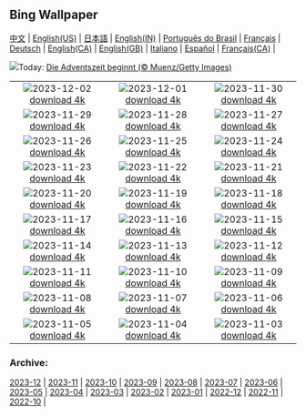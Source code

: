 ## Bing Wallpaper
[中文](README.md) |                     [English(US)](en-US.md) |                     [日本語](ja-JP.md) |                     [English(IN)](en-IN.md) |                     [Português do Brasil](pt-BR.md) |                     [Français](fr-FR.md) |                     [Deutsch](de-DE.md) |                     [English(CA)](en-CA.md) |                     [English(GB)](en-GB.md) |                     [Italiano](it-IT.md) |                     [Español](es-ES.md) |                     [Français(CA)](fr-CA.md) |                    

![](https://www.bing.com/th?id=OHR.AdventCandles_DE-DE5745252681_UHD.jpg&w=1000)Today: [Die Adventszeit beginnt (© Muenz/Getty Images)](https://www.bing.com/th?id=OHR.AdventCandles_DE-DE5745252681_UHD.jpg)

|      |      |      |
| :----: | :----: | :----: |
|![](https://www.bing.com/th?id=OHR.AngkorPark_DE-DE5680192070_UHD.jpg&pid=hp&w=384&h=216&rs=1&c=4)2023-12-02 [download 4k](https://www.bing.com/th?id=OHR.AngkorPark_DE-DE5680192070_UHD.jpg)|![](https://www.bing.com/th?id=OHR.IcebergAntarctica_DE-DE5154867444_UHD.jpg&pid=hp&w=384&h=216&rs=1&c=4)2023-12-01 [download 4k](https://www.bing.com/th?id=OHR.IcebergAntarctica_DE-DE5154867444_UHD.jpg)|![](https://www.bing.com/th?id=OHR.TrotternishStorr_DE-DE5333891461_UHD.jpg&pid=hp&w=384&h=216&rs=1&c=4)2023-11-30 [download 4k](https://www.bing.com/th?id=OHR.TrotternishStorr_DE-DE5333891461_UHD.jpg)|
|![](https://www.bing.com/th?id=OHR.TreeLighting_DE-DE4918543732_UHD.jpg&pid=hp&w=384&h=216&rs=1&c=4)2023-11-29 [download 4k](https://www.bing.com/th?id=OHR.TreeLighting_DE-DE4918543732_UHD.jpg)|![](https://www.bing.com/th?id=OHR.HumanKindness_DE-DE4505100231_UHD.jpg&pid=hp&w=384&h=216&rs=1&c=4)2023-11-28 [download 4k](https://www.bing.com/th?id=OHR.HumanKindness_DE-DE4505100231_UHD.jpg)|![](https://www.bing.com/th?id=OHR.FrankfurtChristmasMarket_DE-DE3743491951_UHD.jpg&pid=hp&w=384&h=216&rs=1&c=4)2023-11-27 [download 4k](https://www.bing.com/th?id=OHR.FrankfurtChristmasMarket_DE-DE3743491951_UHD.jpg)|
|![](https://www.bing.com/th?id=OHR.BradgateFallow_DE-DE3588733634_UHD.jpg&pid=hp&w=384&h=216&rs=1&c=4)2023-11-26 [download 4k](https://www.bing.com/th?id=OHR.BradgateFallow_DE-DE3588733634_UHD.jpg)|![](https://www.bing.com/th?id=OHR.TajoRiver_DE-DE3120502310_UHD.jpg&pid=hp&w=384&h=216&rs=1&c=4)2023-11-25 [download 4k](https://www.bing.com/th?id=OHR.TajoRiver_DE-DE3120502310_UHD.jpg)|![](https://www.bing.com/th?id=OHR.HallofMosses_DE-DE2487418746_UHD.jpg&pid=hp&w=384&h=216&rs=1&c=4)2023-11-24 [download 4k](https://www.bing.com/th?id=OHR.HallofMosses_DE-DE2487418746_UHD.jpg)|
|![](https://www.bing.com/th?id=OHR.TeideNational_DE-DE1766890549_UHD.jpg&pid=hp&w=384&h=216&rs=1&c=4)2023-11-23 [download 4k](https://www.bing.com/th?id=OHR.TeideNational_DE-DE1766890549_UHD.jpg)|![](https://www.bing.com/th?id=OHR.SnakeRiverTeton_DE-DE1126131831_UHD.jpg&pid=hp&w=384&h=216&rs=1&c=4)2023-11-22 [download 4k](https://www.bing.com/th?id=OHR.SnakeRiverTeton_DE-DE1126131831_UHD.jpg)|![](https://www.bing.com/th?id=OHR.RioNegro_DE-DE7737986794_UHD.jpg&pid=hp&w=384&h=216&rs=1&c=4)2023-11-21 [download 4k](https://www.bing.com/th?id=OHR.RioNegro_DE-DE7737986794_UHD.jpg)|
|![](https://www.bing.com/th?id=OHR.ChapmanAdventure_DE-DE7123511876_UHD.jpg&pid=hp&w=384&h=216&rs=1&c=4)2023-11-20 [download 4k](https://www.bing.com/th?id=OHR.ChapmanAdventure_DE-DE7123511876_UHD.jpg)|![](https://www.bing.com/th?id=OHR.FrozenBog_DE-DE6348025354_UHD.jpg&pid=hp&w=384&h=216&rs=1&c=4)2023-11-19 [download 4k](https://www.bing.com/th?id=OHR.FrozenBog_DE-DE6348025354_UHD.jpg)|![](https://www.bing.com/th?id=OHR.MilsePolarBear_DE-DE5881142630_UHD.jpg&pid=hp&w=384&h=216&rs=1&c=4)2023-11-18 [download 4k](https://www.bing.com/th?id=OHR.MilsePolarBear_DE-DE5881142630_UHD.jpg)|
|![](https://www.bing.com/th?id=OHR.KoenigseeLake_DE-DE5469211104_UHD.jpg&pid=hp&w=384&h=216&rs=1&c=4)2023-11-17 [download 4k](https://www.bing.com/th?id=OHR.KoenigseeLake_DE-DE5469211104_UHD.jpg)|![](https://www.bing.com/th?id=OHR.AthensAcropolis_DE-DE2752132503_UHD.jpg&pid=hp&w=384&h=216&rs=1&c=4)2023-11-16 [download 4k](https://www.bing.com/th?id=OHR.AthensAcropolis_DE-DE2752132503_UHD.jpg)|![](https://www.bing.com/th?id=OHR.SarekSweden_DE-DE2380318716_UHD.jpg&pid=hp&w=384&h=216&rs=1&c=4)2023-11-15 [download 4k](https://www.bing.com/th?id=OHR.SarekSweden_DE-DE2380318716_UHD.jpg)|
|![](https://www.bing.com/th?id=OHR.RusellLupines_DE-DE0157339723_UHD.jpg&pid=hp&w=384&h=216&rs=1&c=4)2023-11-14 [download 4k](https://www.bing.com/th?id=OHR.RusellLupines_DE-DE0157339723_UHD.jpg)|![](https://www.bing.com/th?id=OHR.OliveOrchard_DE-DE1410209761_UHD.jpg&pid=hp&w=384&h=216&rs=1&c=4)2023-11-13 [download 4k](https://www.bing.com/th?id=OHR.OliveOrchard_DE-DE1410209761_UHD.jpg)|![](https://www.bing.com/th?id=OHR.DiwaliAyodhya_DE-DE0909919399_UHD.jpg&pid=hp&w=384&h=216&rs=1&c=4)2023-11-12 [download 4k](https://www.bing.com/th?id=OHR.DiwaliAyodhya_DE-DE0909919399_UHD.jpg)|
|![](https://www.bing.com/th?id=OHR.ValDiFunes_DE-DE1024519394_UHD.jpg&pid=hp&w=384&h=216&rs=1&c=4)2023-11-11 [download 4k](https://www.bing.com/th?id=OHR.ValDiFunes_DE-DE1024519394_UHD.jpg)|![](https://www.bing.com/th?id=OHR.SchwerinerSchloss_DE-DE9196106476_UHD.jpg&pid=hp&w=384&h=216&rs=1&c=4)2023-11-10 [download 4k](https://www.bing.com/th?id=OHR.SchwerinerSchloss_DE-DE9196106476_UHD.jpg)|![](https://www.bing.com/th?id=OHR.NorwayBirch_DE-DE9947810365_UHD.jpg&pid=hp&w=384&h=216&rs=1&c=4)2023-11-09 [download 4k](https://www.bing.com/th?id=OHR.NorwayBirch_DE-DE9947810365_UHD.jpg)|
|![](https://www.bing.com/th?id=OHR.ManateeMama_DE-DE9487097081_UHD.jpg&pid=hp&w=384&h=216&rs=1&c=4)2023-11-08 [download 4k](https://www.bing.com/th?id=OHR.ManateeMama_DE-DE9487097081_UHD.jpg)|![](https://www.bing.com/th?id=OHR.KirkilaiTower_DE-DE6766804502_UHD.jpg&pid=hp&w=384&h=216&rs=1&c=4)2023-11-07 [download 4k](https://www.bing.com/th?id=OHR.KirkilaiTower_DE-DE6766804502_UHD.jpg)|![](https://www.bing.com/th?id=OHR.LagoPehoe_DE-DE6052694621_UHD.jpg&pid=hp&w=384&h=216&rs=1&c=4)2023-11-06 [download 4k](https://www.bing.com/th?id=OHR.LagoPehoe_DE-DE6052694621_UHD.jpg)|
|![](https://www.bing.com/th?id=OHR.SilencioSpain_DE-DE3741175686_UHD.jpg&pid=hp&w=384&h=216&rs=1&c=4)2023-11-05 [download 4k](https://www.bing.com/th?id=OHR.SilencioSpain_DE-DE3741175686_UHD.jpg)|![](https://www.bing.com/th?id=OHR.BisonSnow_DE-DE9907596119_UHD.jpg&pid=hp&w=384&h=216&rs=1&c=4)2023-11-04 [download 4k](https://www.bing.com/th?id=OHR.BisonSnow_DE-DE9907596119_UHD.jpg)|![](https://www.bing.com/th?id=OHR.HunsrueckHochwald_DE-DE8281087937_UHD.jpg&pid=hp&w=384&h=216&rs=1&c=4)2023-11-03 [download 4k](https://www.bing.com/th?id=OHR.HunsrueckHochwald_DE-DE8281087937_UHD.jpg)|


### Archive:
[2023-12](archive/de-DE/202312/README.md) | [2023-11](archive/de-DE/202311/README.md) | [2023-10](archive/de-DE/202310/README.md) | [2023-09](archive/de-DE/202309/README.md) | [2023-08](archive/de-DE/202308/README.md) | [2023-07](archive/de-DE/202307/README.md) | [2023-06](archive/de-DE/202306/README.md) | [2023-05](archive/de-DE/202305/README.md) | [2023-04](archive/de-DE/202304/README.md) | [2023-03](archive/de-DE/202303/README.md) | [2023-02](archive/de-DE/202302/README.md) | [2023-01](archive/de-DE/202301/README.md) | [2022-12](archive/de-DE/202212/README.md) | [2022-11](archive/de-DE/202211/README.md) | [2022-10](archive/de-DE/202210/README.md) | 